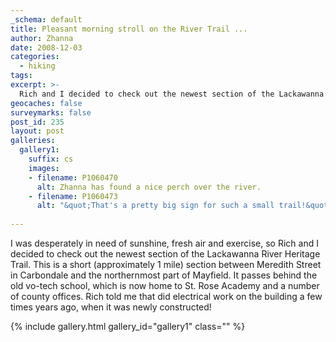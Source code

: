 ```yaml
---
_schema: default
title: Pleasant morning stroll on the River Trail ...
author: Zhanna
date: 2008-12-03
categories:
  - hiking
tags:
excerpt: >- 
  Rich and I decided to check out the newest section of the Lackawanna River Heritage Trail this morning.
geocaches: false
surveymarks: false
post_id: 235
layout: post
galleries:
  gallery1:
    suffix: cs
    images:
    - filename: P1060470
      alt: Zhanna has found a nice perch over the river.
    - filename: P1060473
      alt: "&quot;That's a pretty big sign for such a small trail!&quot;"
   
---
```


I was desperately in need of sunshine, fresh air and exercise, so Rich and I decided to check out the newest section of the Lackawanna River Heritage Trail.  This is a short (approximately 1 mile) section between Meredith Street in Carbondale and the northernmost part of Mayfield.  It passes behind the old vo-tech school, which is now home to St. Rose Academy and a number of county offices.  Rich told me that did electrical work on the building a few times years ago, when it was newly constructed!

{% include gallery.html gallery_id="gallery1" class="" %}